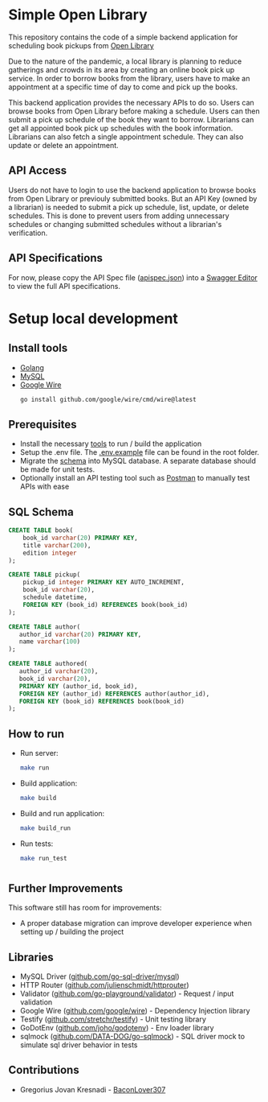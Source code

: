 # Simple Open Library

This repository contains the code of a simple backend application for scheduling book pickups from [Open Library](https://openlibrary.org)

Due to the nature of the pandemic, a local library is planning to reduce gatherings and crowds in its area by creating an online book pick up service. In order to borrow books from the library, users have to make an appointment at a specific time of day to come and pick up the books.

This backend application provides the necessary APIs to do so. Users can browse books from Open Library before making a schedule. Users can then submit a pick up schedule of the book they want to borrow. Librarians can get all appointed book pick up schedules with the book information. Librarians can also fetch a single appointment schedule. They can also update or delete an appointment.

## API Access

Users do not have to login to use the backend application to browse books from Open Library or previouly submitted books. But an API Key (owned by a librarian) is needed to submit a pick up schedule, list, update, or delete schedules. This is done to prevent users from adding unnecessary schedules or changing submitted schedules without a librarian's verification.

## API Specifications

For now, please copy the API Spec file ([apispec.json](apispec.json)) into a [Swagger Editor](https://editor.swagger.io/) to view the full API specifications.

# Setup local development

## Install tools

-   [Golang](https://go.dev/)
-   [MySQL](https://www.mysql.com/downloads/)
-   [Google Wire](https://github.com/google/wire)
    ```bash
    go install github.com/google/wire/cmd/wire@latest
    ```

## Prerequisites

-   Install the necessary [tools](##install-tools) to run / build the application
-   Setup the .env file. The [.env.example](.env.example) file can be found in the root folder.
-   Migrate the [schema](##sql-schema) into MySQL database. A separate database should be made for unit tests.
-   Optionally install an API testing tool such as [Postman](https://www.postman.com/downloads) to manually test APIs with ease

## SQL Schema

```sql
CREATE TABLE book(
    book_id varchar(20) PRIMARY KEY,
    title varchar(200),
    edition integer
);

CREATE TABLE pickup(
    pickup_id integer PRIMARY KEY AUTO_INCREMENT,
    book_id varchar(20),
    schedule datetime,
    FOREIGN KEY (book_id) REFERENCES book(book_id)
);

CREATE TABLE author(
   author_id varchar(20) PRIMARY KEY,
   name varchar(100)
);

CREATE TABLE authored(
   author_id varchar(20),
   book_id varchar(20),
   PRIMARY KEY (author_id, book_id),
   FOREIGN KEY (author_id) REFERENCES author(author_id),
   FOREIGN KEY (book_id) REFERENCES book(book_id)
);

```

## How to run

-   Run server:

    ```bash
    make run
    ```

-   Build application:

    ```bash
    make build
    ```

-   Build and run application:

    ```bash
    make build_run
    ```

-   Run tests:

    ```bash
    make run_test
    ```

#

## Further Improvements

This software still has room for improvements:

-   A proper database migration can improve developer experience when setting up / building the project

## Libraries

-   MySQL Driver ([github.com/go-sql-driver/mysql](https://github.com/go-sql-driver/mysql))
-   HTTP Router ([github.com/julienschmidt/httprouter](https://github.com/julienschmidt/httprouter))
-   Validator ([github.com/go-playground/validator](https://github.com/go-playground/validator)) - Request / input validation
-   Google Wire ([github.com/google/wire](https://github.com/google/wire)) - Dependency Injection library
-   Testify ([github.com/stretchr/testify](https://github.com/stretchr/testify)) - Unit testing library
-   GoDotEnv ([github.com/joho/godotenv](https://github.com/joho/godotenv)) - Env loader library
-   sqlmock ([github.com/DATA-DOG/go-sqlmock](https://github.com/DATA-DOG/go-sqlmock)) - SQL driver mock to simulate sql driver behavior in tests

## Contributions

-   Gregorius Jovan Kresnadi - [BaconLover307](https://github.com/BaconLover307)
